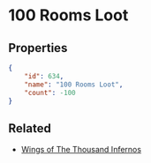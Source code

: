 # 100 Rooms Loot

<no description available>

## Properties

```json
{
    "id": 634,
    "name": "100 Rooms Loot",
    "count": -100
}
```

## Related

- [Wings of The Thousand Infernos](../items/18969-wings-of-the-thousand-infernos.md)

